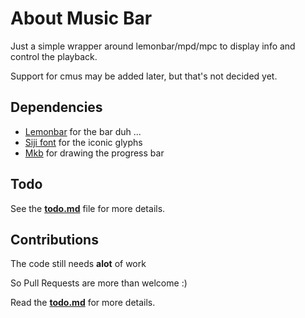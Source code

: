 # About Music Bar

Just a simple wrapper around lemonbar/mpd/mpc to display info and control the playback.

Support for cmus may be added later, but that's not decided yet.


## Dependencies

- [Lemonbar](https://github.com/lemonboy/bar) for the bar duh ...
- [Siji font](https://github.com/stark/siji/) for the iconic glyphs
- [Mkb](http://git.z3bra.org/mkb/log.html) for drawing the progress bar

## Todo

See the **[todo.md](https://github.com/stark/musicbar/blob/master/todo.md)** file for more details.

## Contributions

The code still needs **alot** of work

So Pull Requests are more than welcome :)

Read the **[todo.md](https://github.com/stark/musicbar/blob/master/todo.md)** for more details.

